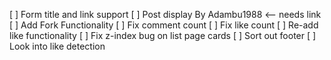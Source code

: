 [ ] Form title and link support
[ ] Post display By Adambu1988 <-- needs link
[ ] Add Fork Functionality
[ ] Fix comment count
[ ] Fix like count
[ ] Re-add like functionality
[ ] Fix z-index bug on list page cards
[ ] Sort out footer
[ ] Look into like detection